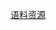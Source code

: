 [语料资源](http://www.nlpir.org/wordpress/2018/01/26/500%e4%b8%87%e5%be%ae%e5%8d%9a%e8%af%ad%e6%96%99/)
